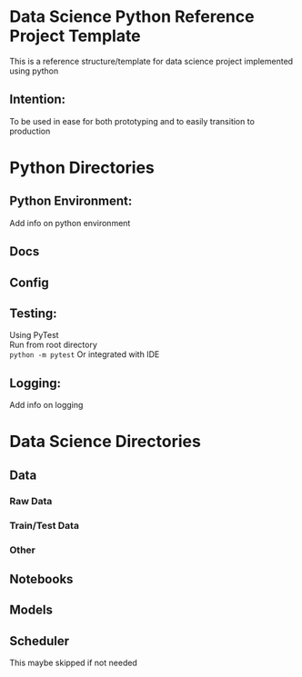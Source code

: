 # Data Science Python Reference Project Template
This is a reference structure/template for data science project implemented using python

## Intention:
To be used in ease for both prototyping and to easily transition to production

# Python Directories

## Python Environment:
Add info on python environment

## Docs

## Config

## Testing:
Using PyTest  
Run from root directory  
`python -m pytest`
Or integrated with IDE

## Logging:
Add info on logging

# Data Science Directories

## Data
### Raw Data
### Train/Test Data
### Other

## Notebooks

## Models

## Scheduler
This maybe skipped if not needed